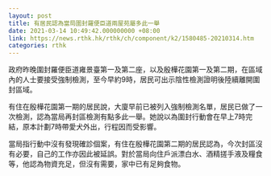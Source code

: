 ```yaml
---
layout: post
title: 有居民認為當局圍封羅便臣道兩屋苑屬多此一舉
date: 2021-03-14 10:49:42.000000000 +08:00
link: https://news.rthk.hk/rthk/ch/component/k2/1580485-20210314.htm
categories: rthk
---
```


政府昨晚圍封羅便臣道雍景臺第一及第二座，以及殷樺花園第一及第二期，在區域內的人士要接受強制檢測，至今早約9時，居民可出示陰性檢測證明後陸續離開圍封區域。

有住在殷樺花園第一期的居民說，大廈早前已被列入強制檢測名單，居民已做了一次檢測，認為當局再封區檢測有點多此一舉。她說以為圍封行動會在早上7時完結，原本計劃7時帶愛犬外出，行程因而受影響。

當局指行動中沒有發現確診個案，有住在殷樺花園第二期的居民認為，今次封區沒有必要，自己的工作亦因此被延誤。對於當局向住戶派漂白水、酒精搓手液及糧食等，他認為物資充足，但沒有需要，家中已有足夠食物。
